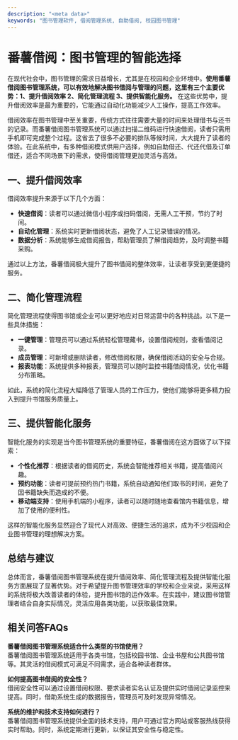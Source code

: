 ```yaml
---
description: "<meta data>"
keywords: "图书管理软件, 借阅管理系统, 自助借阅, 校园图书管理"
---
```

# 番薯借阅：图书管理的智能选择

<meta data>
</meta>

在现代社会中，图书管理的需求日益增长，尤其是在校园和企业环境中。**使用番薯借阅图书管理系统，可以有效地解决图书借阅与管理的问题，这里有三个主要优势：1、提升借阅效率 2、简化管理流程 3、提供智能化服务。** 在这些优势中，提升借阅效率是最为重要的，它能通过自动化功能减少人工操作，提高工作效率。

借阅效率在图书管理中至关重要，传统方式往往需要大量的时间来处理借书与还书的记录。而番薯借阅图书管理系统可以通过扫描二维码进行快速借阅，读者只需用手机即可完成整个过程。这省去了很多不必要的排队等候时间，大大提升了读者的体验。在此系统中，有多种借阅模式供用户选择，例如自助借还、代还代借及订单借还，适合不同场景下的需求，使得借阅管理更加灵活与高效。

## **一、提升借阅效率**
借阅效率提升来源于以下几个方面：

- **快速借阅**：读者可以通过微信小程序或扫码借阅，无需人工干预，节约了时间。
- **自动化管理**：系统实时更新借阅状态，避免了人工记录错误的情况。
- **数据分析**：系统能够生成借阅报告，帮助管理员了解借阅趋势，及时调整书籍采购。

通过以上方法，番薯借阅极大提升了图书借阅的整体效率，让读者享受到更便捷的服务。

## **二、简化管理流程**
简化管理流程使得图书馆或企业可以更好地应对日常运营中的各种挑战。以下是一些具体措施：

- **一键管理**：管理员可以通过系统轻松管理藏书，设置借阅规则，查看借阅记录。
- **成员管理**：可新增或删除读者，修改借阅权限，确保借阅活动的安全与合规。
- **报表功能**：系统提供多种报表，管理员可以随时监控书籍借阅情况，优化书籍分布策略。

如此，系统的简化流程大幅降低了管理人员的工作压力，使他们能够将更多精力投入到提升书馆服务质量上。

## **三、提供智能化服务**
智能化服务的实现是当今图书管理系统的重要特征，番薯借阅在这方面做了以下探索：

- **个性化推荐**：根据读者的借阅历史，系统会智能推荐相关书籍，提高借阅兴趣。
- **预约功能**：读者可提前预约热门书籍，系统自动通知他们取书的时间，避免了因书籍缺失而造成的不便。
- **移动端支持**：使用手机端的小程序，读者可以随时随地查看馆内书籍信息，增加了使用的便利性。

这样的智能化服务显然迎合了现代人对高效、便捷生活的追求，成为不少校园和企业图书管理的理想解决方案。

## **总结与建议**
总体而言，番薯借阅图书管理系统在提升借阅效率、简化管理流程及提供智能化服务方面展现了显著优势。对于希望提升图书管理效率的学校和企业来说，采用这样的系统将极大改善读者的体验，提升图书馆的运作效率。在实践中，建议图书馆管理者结合自身实际情况，灵活应用各类功能，以获取最佳效果。

## 相关问答FAQs
**番薯借阅图书管理系统适合什么类型的书馆使用？**  
番薯借阅图书管理系统适用于各类书馆，包括校园书馆、企业书屋和公共图书馆等。其灵活的借阅模式可满足不同需求，适合各种读者群体。

**如何提高图书借阅的安全性？**  
借阅安全性可以通过设置借阅权限、要求读者实名认证及提供实时借阅记录监控来提高。同时，借助系统生成的数据报告，管理员可及时发现异常情况。

**系统的维护和技术支持如何进行？**  
番薯借阅图书管理系统提供全面的技术支持，用户可通过官方网站或客服热线获得实时帮助。同时，系统定期进行更新，以保证其安全性与稳定性。
